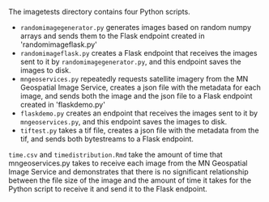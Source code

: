 The imagetests directory contains four Python scripts. 
- `randomimagegenerator.py` generates images based on random numpy arrays and sends them to the Flask endpoint created in 'randomimageflask.py'
- `randomimageflask.py` creates a Flask endpoint that receives the images sent to it by `randomimagegenerator.py`, and this endpoint saves the images to disk.
- `mngeoservices.py` repeatedly requests satellite imagery from the MN Geospatial Image Service, creates a json file with the metadata for each image, and sends both the image and the json file to a Flask endpoint created in 'flaskdemo.py'
- `flaskdemo.py` creates an endpoint that receives the images sent to it by `mngeoservices.py`, and this endpoint saves the images to disk.
- `tiftest.py` takes a tif file, creates a json file with the metadata from the tif, and sends both bytestreams to a Flask endpoint.

`time.csv` and `timedistribution.Rmd` take the amount of time that mngeoservices.py takes to receive each image from the MN Geospatial Image Service and demonstrates that there is no significant relationship between the file size of the image and the amount of time it takes for the Python script to receive it and send it to the Flask endpoint.
